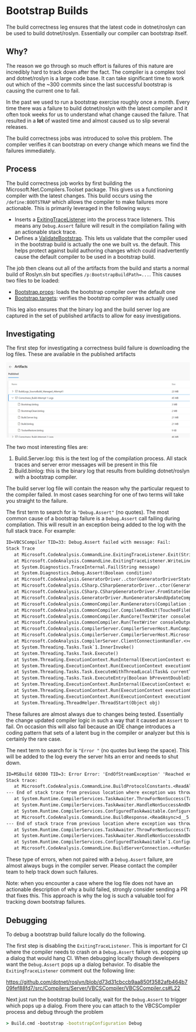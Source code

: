 # Bootstrap Builds

The build correctness leg ensures that the latest code in dotnet/roslyn can be used to build dotnet/roslyn. Essentially our compiler can bootstrap itself.

## Why? 

The reason we go through so much effort is failures of this nature are incredibly hard to track down after the fact. The compiler is a complex tool and dotnet/roslyn is a large code base. It can take significant time to work out which of the ~300 commits since the last successful bootstrap is causing the current one to fail.

In the past we used to run a bootstrap exercise roughly once a month. Every time there was a failure to build dotnet/roslyn with the latest compiler and it often took weeks for us to understand what change caused the failure. That resulted in a **lot** of wasted time and almost caused us to slip several releases.

The build correctness jobs was introduced to solve this problem. The compiler verifies it can bootstrap on every change which means we find the failures immediately.

## Process

The build correctness job works by first building the Microsoft.Net.Compilers.Toolset package. This gives us a functioning compiler with the latest changes. This build occurs using the `/define:BOOTSTRAP` which allows the compiler to make failures more actionable. This is primarily leveraged in the following ways:

- Inserts a [ExitingTraceListener](https://github.com/dotnet/roslyn/blob/main/src/Compilers/Shared/ExitingTraceListener.cs) into the process trace listeners. This means any `Debug.Assert` failure will result in the compilation failing with an actionable stack trace.
- Defines a [ValidateBootstrap](https://github.com/dotnet/roslyn/blob/main/src/Compilers/Core/MSBuildTask/ValidateBootstrap.cs). This lets us validate that the compiler used in the bootstrap build is actually the one we built vs. the default. This helps protect against build authoring changes which could inadvertently cause the default compiler to be used in a bootstrap build.

The job then cleans out all of the artifacts from the build and starts a normal build of Roslyn.sln but specifies `/p:BootstrapBuildPath=...`. This causes two files to be loaded:

- [Bootstrap.props](https://github.com/dotnet/roslyn/blob/main/eng/targets/Bootstrap.props): loads the bootstrap compiler over the default one
- [Bootstrap.targets](https://github.com/dotnet/roslyn/blob/main/eng/targets/Bootstrap.targets): verifies the bootstrap compiler was actually used

This leg also ensures that the binary log and the build server log are captured in the set of published artifacts to allow for easy investigations.

## Investigating 

The first step for investigating a correctness build failure is downloading the log files. These are available in the published artifacts

![Published Artifacts](images/bootstrap-logs.png)

The two most interesting files are:

1. Build.Server.log: this is the text log of the compilation process. All stack traces and server error messages will be present in this file
1. Build.binlog: this is the binary log that results from building dotnet/roslyn with a bootstrap compiler.

The build server log file will contain the reason why the particular request to the compiler failed. In most cases searching for one of two terms will take you straight to the failure. 

The first term to search for is `"Debug.Assert"` (no quotes). The most common cause of a bootstrap failure is a `Debug.Assert` call failing during compilation. This will result in an exception being added to the log with the full stack trace. For example: 

```txt
ID=VBCSCompiler TID=33: Debug.Assert failed with message: Fail: 
Stack Trace
   at Microsoft.CodeAnalysis.CommandLine.ExitingTraceListener.Exit(String originalMessage)
   at Microsoft.CodeAnalysis.CommandLine.ExitingTraceListener.WriteLine(String message)
   at System.Diagnostics.TraceInternal.Fail(String message)
   at System.Diagnostics.Debug.Assert(Boolean condition)
   at Microsoft.CodeAnalysis.GeneratorDriver..ctor(GeneratorDriverState state)
   at Microsoft.CodeAnalysis.CSharp.CSharpGeneratorDriver..ctor(GeneratorDriverState state)
   at Microsoft.CodeAnalysis.CSharp.CSharpGeneratorDriver.FromState(GeneratorDriverState state)
   at Microsoft.CodeAnalysis.GeneratorDriver.RunGeneratorsAndUpdateCompilation(Compilation compilation, Compilation& outputCompilation, ImmutableArray`1& diagnostics, CancellationToken cancellationToken)
   at Microsoft.CodeAnalysis.CommonCompiler.RunGenerators(Compilation input, ParseOptions parseOptions, ImmutableArray`1 generators, AnalyzerConfigOptionsProvider analyzerConfigOptionsProvider, ImmutableArray`1 additionalTexts, DiagnosticBag generatorDiagnostics)
   at Microsoft.CodeAnalysis.CommonCompiler.CompileAndEmit(TouchedFileLogger touchedFilesLogger, Compilation& compilation, ImmutableArray`1 analyzers, ImmutableArray`1 generators, ImmutableArray`1 additionalTextFiles, AnalyzerConfigSet analyzerConfigSet, ImmutableArray`1 sourceFileAnalyzerConfigOptions, ImmutableArray`1 embeddedTexts, DiagnosticBag diagnostics, CancellationToken cancellationToken, CancellationTokenSource& analyzerCts, AnalyzerDriver& analyzerDriver, Nullable`1& generatorTimingInfo)
   at Microsoft.CodeAnalysis.CommonCompiler.RunCore(TextWriter consoleOutput, ErrorLogger errorLogger, CancellationToken cancellationToken)
   at Microsoft.CodeAnalysis.CommonCompiler.Run(TextWriter consoleOutput, CancellationToken cancellationToken)
   at Microsoft.CodeAnalysis.CompilerServer.CompilerServerHost.RunCompilation(RunRequest& request, CancellationToken cancellationToken)
   at Microsoft.CodeAnalysis.CompilerServer.CompilerServerHost.Microsoft.CodeAnalysis.CompilerServer.ICompilerServerHost.RunCompilation(RunRequest& request, CancellationToken cancellationToken)
   at Microsoft.CodeAnalysis.CompilerServer.ClientConnectionHandler.<>c__DisplayClass8_0.<ProcessCompilationRequestAsync>b__1()
   at System.Threading.Tasks.Task`1.InnerInvoke()
   at System.Threading.Tasks.Task.Execute()
   at System.Threading.ExecutionContext.RunInternal(ExecutionContext executionContext, ContextCallback callback, Object state, Boolean preserveSyncCtx)
   at System.Threading.ExecutionContext.Run(ExecutionContext executionContext, ContextCallback callback, Object state, Boolean preserveSyncCtx)
   at System.Threading.Tasks.Task.ExecuteWithThreadLocal(Task& currentTaskSlot)
   at System.Threading.Tasks.Task.ExecuteEntry(Boolean bPreventDoubleExecution)
   at System.Threading.ExecutionContext.RunInternal(ExecutionContext executionContext, ContextCallback callback, Object state, Boolean preserveSyncCtx)
   at System.Threading.ExecutionContext.Run(ExecutionContext executionContext, ContextCallback callback, Object state, Boolean preserveSyncCtx)
   at System.Threading.ExecutionContext.Run(ExecutionContext executionContext, ContextCallback callback, Object state)
   at System.Threading.ThreadHelper.ThreadStart(Object obj)
   ```

These failures are almost always due to changes being tested. Essentially the change updated compiler logic in such a way that it caused an `Assert` to fail. On occasion this will also fail because an IDE change introduces a coding pattern that sets of a latent bug in the compiler or analyzer but this is certainly the rare case.

The next term to search for is `"Error "` (no quotes but keep the space). This will be added to the log every the server hits an error and needs to shut down.

```txt
ID=MSBuild 60300 TID=3: Error Error: 'EndOfStreamException' 'Reached end of stream before end of read.' occurred during 'Reading response for d2c3aeac-bd8a-4251-bde0-2e11bbc57d13'
Stack trace:
   at Microsoft.CodeAnalysis.CommandLine.BuildProtocolConstants.<ReadAllAsync>d__4.MoveNext() in C:\Users\jaredpar\code\wt\ros2\src\Compilers\Core\CommandLine\BuildProtocol.cs:line 641
--- End of stack trace from previous location where exception was thrown ---
   at System.Runtime.CompilerServices.TaskAwaiter.ThrowForNonSuccess(Task task)
   at System.Runtime.CompilerServices.TaskAwaiter.HandleNonSuccessAndDebuggerNotification(Task task)
   at System.Runtime.CompilerServices.ConfiguredTaskAwaitable.ConfiguredTaskAwaiter.GetResult()
   at Microsoft.CodeAnalysis.CommandLine.BuildResponse.<ReadAsync>d__5.MoveNext() in C:\Users\jaredpar\code\wt\ros2\src\Compilers\Core\CommandLine\BuildProtocol.cs:line 342
--- End of stack trace from previous location where exception was thrown ---
   at System.Runtime.CompilerServices.TaskAwaiter.ThrowForNonSuccess(Task task)
   at System.Runtime.CompilerServices.TaskAwaiter.HandleNonSuccessAndDebuggerNotification(Task task)
   at System.Runtime.CompilerServices.ConfiguredTaskAwaitable`1.ConfiguredTaskAwaiter.GetResult()
   at Microsoft.CodeAnalysis.CommandLine.BuildServerConnection.<<RunServerBuildRequestAsync>g__tryRunRequestAsync|7_1>d.MoveNext() in C:\Users\jaredpar\code\wt\ros2\src\Compilers\Shared\BuildServerConnection.cs:line 288
```

These type of errors, when not paired with a `Debug.Assert` failure, are almost always bugs in the compiler server. Please contact the compiler team to help track down such failures.

Note: when you encounter a case where the log file does not have an actionable description of why a build failed, strongly consider sending a PR that fixes this. This approach is why the log is such a valuable tool for tracking down bootstrap failures. 

## Debugging

To debug a bootstrap build failure locally do the following. 

The first step is disabling the `ExitingTraceListener`. This is important for CI where the compiler needs to crash on a `Debug.Assert` failure vs. popping up a dialog that would hang CI. When debugging locally though developers want the `Debug.Assert` pops up a dialog behavior. To disable the `ExitingTraceListener` comment out the following line: 

https://github.com/dotnet/roslyn/blob/d73d31cbccb9aa850f3582afb464b709fef88fd7/src/Compilers/Server/VBCSCompiler/VBCSCompiler.cs#L22

Next just run the bootstrap build locally, wait for the `Debug.Assert` to trigger which pops up a dialog. From there you can attach to the VBCSCompiler process and debug through the problem

```cmd
> Build.cmd -bootstrap -bootstrapConfiguration Debug
```
